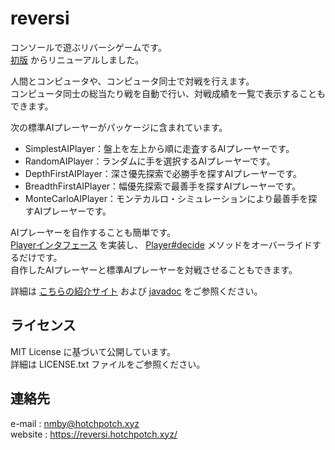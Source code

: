 # reversi
コンソールで遊ぶリバーシゲームです。  
[初版](https://github.com/nmby/reversi-old) からリニューアルしました。  

人間とコンピュータや、コンピュータ同士で対戦を行えます。  
コンピュータ同士の総当たり戦を自動で行い、対戦成績を一覧で表示することもできます。  

次の標準AIプレーヤーがパッケージに含まれています。  
- SimplestAIPlayer：盤上を左上から順に走査するAIプレーヤーです。
- RandomAIPlayer：ランダムに手を選択するAIプレーヤーです。
- DepthFirstAIPlayer：深さ優先探索で必勝手を探すAIプレーヤーです。
- BreadthFirstAIPlayer：幅優先探索で最善手を探すAIプレーヤーです。
- MonteCarloAIPlayer：モンテカルロ・シミュレーションにより最善手を探すAIプレーヤーです。

AIプレーヤーを自作することも簡単です。  
[Playerインタフェース](https://nmby.github.io/reversi/xyz/hotchpotch/reversi/core/Player.html) を実装し、
[Player#decide](https://nmby.github.io/reversi/xyz/hotchpotch/reversi/core/Player.html#decide(xyz.hotchpotch.reversi.core.Board,xyz.hotchpotch.reversi.core.Color,long)) メソッドをオーバーライドするだけです。  
自作したAIプレーヤーと標準AIプレーヤーを対戦させることもできます。  

詳細は [こちらの紹介サイト](https://reversi.hotchpotch.xyz/) および [javadoc](https://nmby.github.io/reversi/) をご参照ください。  

## ライセンス
MIT License に基づいて公開しています。  
詳細は LICENSE.txt ファイルをご参照ください。  

## 連絡先
e-mail : nmby@hotchpotch.xyz  
website : https://reversi.hotchpotch.xyz/  
